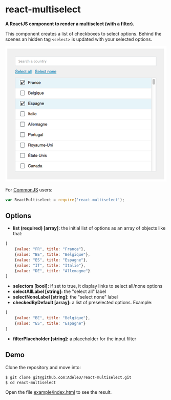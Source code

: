 # react-multiselect

**A ReactJS component to render a multiselect (with a filter).**

This component creates a list of checkboxes to select options.
Behind the scenes an hidden tag `<select>` is updated with your selected options.

<img src="./docs/img/example.png" alt="Example" />

For [CommonJS](http://wiki.commonjs.org/wiki/CommonJS) users:

```javascript
var ReactMultiselect = require('react-multiselect');
```

## Options

* **list (required) [array]:** the initial list of options as an array of objects like that:

```javascript
[
    {value: "FR", title: "France"},
    {value: "BE", title: "Belgique"},
    {value: "ES", title: "Espagne"},
    {value: "IT", title: "Italie"},
    {value: "DE", title: "Allemagne"}
]
```

* **selectors [bool]:** if set to true, it display links to select all/none options
* **selectAllLabel [string]:** the "select all" label
* **selectNoneLabel [string]:** the "select none" label
* **checkedByDefault [array]:** a list of preselected options. Example:

```javascript
[
    {value: "BE", title: "Belgique"},
    {value: "ES", title: "Espagne"}
]
```

* **filterPlaceholder [string]:** a placeholder for the input filter

## Demo

Clone the repository and move into:

```console
$ git clone git@github.com:AdeleD/react-multiselect.git
$ cd react-multiselect
```

Open the file [example/index.html](https://github.com/AdeleD/react-multiselect/blob/master/example/index.html) to see the result.
